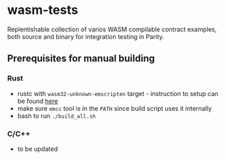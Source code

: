 # wasm-tests

Replentishable collection of varios WASM compilable contract examples, both source and binary for integration testing in Parity.

## Prerequisites for manual building

### Rust

- rustc with `wasm32-unknown-emscripten` target - instruction to setup can be found [here](https://hackernoon.com/compiling-rust-to-webassembly-guide-411066a69fde)
- make sure `emcc` tool is in the `PATH` since build script uses it internally
- bash to run `./build_all.sh`

### C/C++
- to be updated

